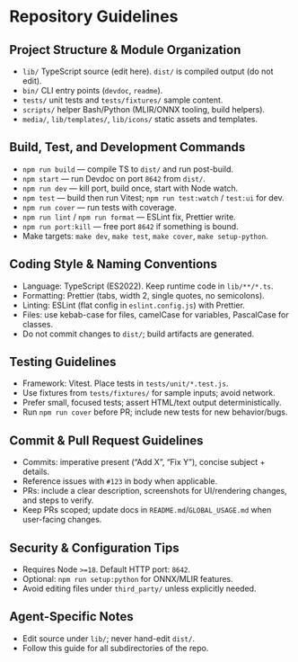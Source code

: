 # Repository Guidelines

## Project Structure & Module Organization
- `lib/` TypeScript source (edit here). `dist/` is compiled output (do not edit).
- `bin/` CLI entry points (`devdoc`, `readme`).
- `tests/` unit tests and `tests/fixtures/` sample content.
- `scripts/` helper Bash/Python (MLIR/ONNX tooling, build helpers).
- `media/`, `lib/templates/`, `lib/icons/` static assets and templates.

## Build, Test, and Development Commands
- `npm run build` — compile TS to `dist/` and run post-build.
- `npm start` — run Devdoc on port `8642` from `dist/`.
- `npm run dev` — kill port, build once, start with Node watch.
- `npm test` — build then run Vitest; `npm run test:watch` / `test:ui` for dev.
- `npm run cover` — run tests with coverage.
- `npm run lint` / `npm run format` — ESLint fix, Prettier write.
- `npm run port:kill` — free port `8642` if something is bound.
- Make targets: `make dev`, `make test`, `make cover`, `make setup-python`.

## Coding Style & Naming Conventions
- Language: TypeScript (ES2022). Keep runtime code in `lib/**/*.ts`.
- Formatting: Prettier (tabs, width 2, single quotes, no semicolons).
- Linting: ESLint (flat config in `eslint.config.js`) with Prettier.
- Files: use kebab-case for files, camelCase for variables, PascalCase for classes.
- Do not commit changes to `dist/`; build artifacts are generated.

## Testing Guidelines
- Framework: Vitest. Place tests in `tests/unit/*.test.js`.
- Use fixtures from `tests/fixtures/` for sample inputs; avoid network.
- Prefer small, focused tests; assert HTML/text output deterministically.
- Run `npm run cover` before PR; include new tests for new behavior/bugs.

## Commit & Pull Request Guidelines
- Commits: imperative present (“Add X”, “Fix Y”), concise subject + details.
- Reference issues with `#123` in body when applicable.
- PRs: include a clear description, screenshots for UI/rendering changes, and steps to verify.
- Keep PRs scoped; update docs in `README.md`/`GLOBAL_USAGE.md` when user-facing changes.

## Security & Configuration Tips
- Requires Node `>=18`. Default HTTP port: `8642`.
- Optional: `npm run setup:python` for ONNX/MLIR features.
- Avoid editing files under `third_party/` unless explicitly needed.

## Agent-Specific Notes
- Edit source under `lib/`; never hand-edit `dist/`.
- Follow this guide for all subdirectories of the repo.
